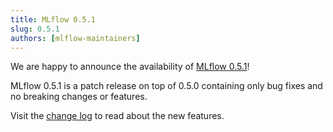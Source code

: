 ```yaml
---
title: MLflow 0.5.1
slug: 0.5.1
authors: [mlflow-maintainers]
---
```


We are happy to announce the availability of [MLflow 0.5.1](https://github.com/mlflow/mlflow/releases/tag/v0.5.1)!

MLflow 0.5.1 is a patch release on top of 0.5.0 containing only bug fixes and no breaking changes or features.

Visit the [change log](https://github.com/mlflow/mlflow/blob/master/CHANGELOG.rst[#051](https://github.com/mlflow/mlflow/pull/051)-2018-08-23) to read about the new features.
